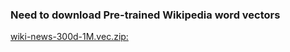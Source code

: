 ### Need to download Pre-trained Wikipedia word vectors
[wiki-news-300d-1M.vec.zip:](https://dl.fbaipublicfiles.com/fasttext/vectors-english/wiki-news-300d-1M.vec.zip)

